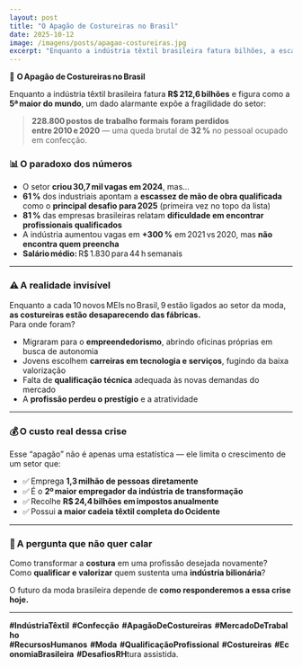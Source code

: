 ```yaml
---
layout: post
title: "O Apagão de Costureiras no Brasil"
date: 2025-10-12
image: /imagens/posts/apagao-costureiras.jpg
excerpt: "Enquanto a indústria têxtil brasileira fatura bilhões, a escassez de mão de obra qualificada ameaça a base produtiva — o 'apagão de costureiras'."
---
```


🚨 **O Apagão de Costureiras no Brasil**

Enquanto a indústria têxtil brasileira fatura **R$ 212,6 bilhões** e figura como a **5ª maior do mundo**, um dado alarmante expõe a fragilidade do setor:  

> **228.800 postos de trabalho formais foram perdidos entre 2010 e 2020** — uma queda brutal de **32 %** no pessoal ocupado em confecção.

<!--break-->

### 📊 O paradoxo dos números
- O setor **criou 30,7 mil vagas em 2024**, mas...
- **61 %** dos industriais apontam a **escassez de mão de obra qualificada** como o **principal desafio para 2025** (primeira vez no topo da lista)
- **81 %** das empresas brasileiras relatam **dificuldade em encontrar profissionais qualificados**
- A indústria aumentou vagas em **+300 %** em 2021 vs 2020, mas **não encontra quem preencha**
- **Salário médio:** R$ 1.830 para 44 h semanais

---

### ⚠️ A realidade invisível
Enquanto a cada 10 novos MEIs no Brasil, 9 estão ligados ao setor da moda, **as costureiras estão desaparecendo das fábricas.**  
Para onde foram?

- Migraram para o **empreendedorismo**, abrindo oficinas próprias em busca de autonomia  
- Jovens escolhem **carreiras em tecnologia e serviços**, fugindo da baixa valorização  
- Falta de **qualificação técnica** adequada às novas demandas do mercado  
- A **profissão perdeu o prestígio** e a atratividade

---

### 💰 O custo real dessa crise
Esse “apagão” não é apenas uma estatística — ele limita o crescimento de um setor que:

- ✅ Emprega **1,3 milhão de pessoas diretamente**  
- ✅ É o **2º maior empregador da indústria de transformação**  
- ✅ Recolhe **R$ 24,4 bilhões em impostos anualmente**  
- ✅ Possui **a maior cadeia têxtil completa do Ocidente**

---

### 🔮 A pergunta que não quer calar
Como transformar a **costura** em uma profissão desejada novamente?  
Como **qualificar e valorizar** quem sustenta uma **indústria bilionária**?

O futuro da moda brasileira depende de **como responderemos a essa crise hoje.**

---

**#IndústriaTêxtil**  **#Confecção**  **#ApagãoDeCostureiras**  **#MercadoDeTrabalho**  
**#RecursosHumanos**  **#Moda**  **#QualificaçãoProfissional**  **#Costureiras**  **#EconomiaBrasileira**  **#DesafiosRH**tura assistida.